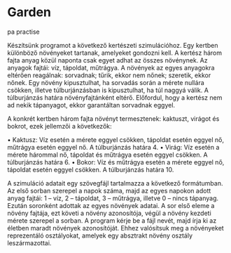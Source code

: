 # Garden
pa practise

Készítsünk programot a következő kertészeti szimulációhoz. Egy kertben különböző
növényeket tartanak, amelyeket gondozni kell. A kertész három fajta anyag közül
naponta csak egyet adhat az összes növénynek. Az anyagok fajtái: víz, tápoldat,
műtrágya. A növények az egyes anyagokra eltérően reagálnak: sorvadnak; tűrik,
ekkor nem nőnek; szeretik, ekkor nőnek. Egy növény kipusztulhat, ha sorvadás során
a mérete nullára csökken, illetve túlburjánzásban is kipusztulhat, ha túl naggyá válik.
A túlburjánzás határa növényfajtánként eltérő. Előfordul, hogy a kertész nem ad
nekik tápanyagot, ekkor garantáltan sorvadnak eggyel.

A konkrét kertben három fajta növényt termesztenek: kaktuszt, virágot és bokrot,
ezek jellemzői a következők:

• Kaktusz: Víz esetén a mérete eggyel csökken, tápoldat esetén eggyel nő,
műtrágya esetén eggyel nő. A túlburjánzás határa 4.
• Virág: Víz esetén a mérete hárommal nő, tápoldat és műtrágya esetén eggyel
csökken. A túlburjánzás határa 6.
• Bokor: Víz és műtrágya esetén a mérete eggyel nő, tápoldat esetén eggyel
csökken. A túlburjánzás határa 10.

A szimuláció adatait egy szövegfájl tartalmazza a következő formátumban. Az első
sorban szerepel a napok száma, majd az egyes napokon adott anyag fajtái: 1 – víz, 2
– tápoldat, 3 – műtrágya, illetve 0 – nincs tápanyag. Ezután soronként adottak az
egyes növények adatai. A sor első eleme a növény fajtája, ezt követi a növény
azonosítója, végül a növény kezdeti mérete szerepel a sorban.
A program kérje be a fájl nevét, majd írja ki az életben maradt növények azonosítóját.
Ehhez valósítsuk meg a növényeket reprezentáló osztályokat, amelyek egy absztrakt
növény osztály leszármazottai.
